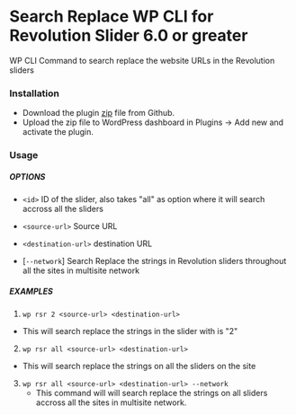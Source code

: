 # Search Replace WP CLI for Revolution Slider 6.0 or greater
WP CLI Command to search replace the website URLs in the Revolution sliders

### Installation

- Download the plugin [zip](https://github.com/khanakiaphp/revslider-search-replace/archive/master.zip) file from Github.
- Upload the zip file to WordPress dashboard in Plugins -> Add new and activate the plugin.

### Usage

##### OPTIONS

- `<id>`
  ID of the slider, also takes "all" as option where it will search accross all the sliders

- `<source-url>`
  Source URL

- `<destination-url>`
  destination URL

- [`--network`]
  Search Replace the strings in Revolution sliders throughout all the sites in multisite network

##### EXAMPLES

1. `wp rsr 2 <source-url> <destination-url>`
  - This will search replace the strings in the slider with is "2"
2. `wp rsr all <source-url> <destination-url>`
  - This will search replace the strings on all the sliders on the site
3. `wp rsr all <source-url> <destination-url> --network`
	- This command will will search replace the strings on all sliders accross all the sites in multisite network.
